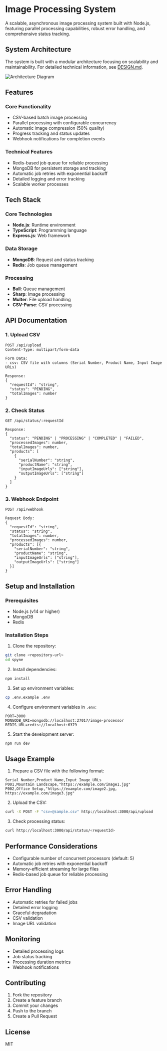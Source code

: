 # Image Processing System

A scalable, asynchronous image processing system built with Node.js, featuring parallel processing capabilities, robust error handling, and comprehensive status tracking.

## System Architecture

The system is built with a modular architecture focusing on scalability and maintainability. For detailed technical information, see [DESIGN.md](DESIGN.md).

![Architecture Diagram](architecture.drawio)

## Features

### Core Functionality
- CSV-based batch image processing
- Parallel processing with configurable concurrency
- Automatic image compression (50% quality)
- Progress tracking and status updates
- Webhook notifications for completion events

### Technical Features
- Redis-based job queue for reliable processing
- MongoDB for persistent storage and tracking
- Automatic job retries with exponential backoff
- Detailed logging and error tracking
- Scalable worker processes

## Tech Stack

### Core Technologies
- **Node.js**: Runtime environment
- **TypeScript**: Programming language
- **Express.js**: Web framework

### Data Storage
- **MongoDB**: Request and status tracking
- **Redis**: Job queue management

### Processing
- **Bull**: Queue management
- **Sharp**: Image processing
- **Multer**: File upload handling
- **CSV-Parse**: CSV processing

## API Documentation

### 1. Upload CSV
```http
POST /api/upload
Content-Type: multipart/form-data

Form Data:
- csv: CSV file with columns (Serial Number, Product Name, Input Image URLs)

Response:
{
  "requestId": "string",
  "status": "PENDING",
  "totalImages": number
}
```

### 2. Check Status
```http
GET /api/status/:requestId

Response:
{
  "status": "PENDING" | "PROCESSING" | "COMPLETED" | "FAILED",
  "processedImages": number,
  "totalImages": number,
  "products": [
    {
      "serialNumber": "string",
      "productName": "string",
      "inputImageUrls": ["string"],
      "outputImageUrls": ["string"]
    }
  ]
}
```

### 3. Webhook Endpoint
```http
POST /api/webhook

Request Body:
{
  "requestId": "string",
  "status": "string",
  "totalImages": number,
  "processedImages": number,
  "products": [{
    "serialNumber": "string",
    "productName": "string",
    "inputImageUrls": ["string"],
    "outputImageUrls": ["string"]
  }]
}
```

## Setup and Installation

### Prerequisites
- Node.js (v14 or higher)
- MongoDB
- Redis

### Installation Steps

1. Clone the repository:
```bash
git clone <repository-url>
cd spyne
```

2. Install dependencies:
```bash
npm install
```

3. Set up environment variables:
```bash
cp .env.example .env
```

4. Configure environment variables in `.env`:
```env
PORT=3000
MONGODB_URI=mongodb://localhost:27017/image-processor
REDIS_URL=redis://localhost:6379
```

5. Start the development server:
```bash
npm run dev
```

## Usage Example

1. Prepare a CSV file with the following format:
```csv
Serial Number,Product Name,Input Image URLs
P001,Mountain Landscape,"https://example.com/image1.jpg"
P002,Office Setup,"https://example.com/image2.jpg, https://example.com/image3.jpg"
```

2. Upload the CSV:
```bash
curl -X POST -F "csv=@sample.csv" http://localhost:3000/api/upload
```

3. Check processing status:
```bash
curl http://localhost:3000/api/status/<requestId>
```

## Performance Considerations

- Configurable number of concurrent processors (default: 5)
- Automatic job retries with exponential backoff
- Memory-efficient streaming for large files
- Redis-based job queue for reliable processing

## Error Handling

- Automatic retries for failed jobs
- Detailed error logging
- Graceful degradation
- CSV validation
- Image URL validation

## Monitoring

- Detailed processing logs
- Job status tracking
- Processing duration metrics
- Webhook notifications

## Contributing

1. Fork the repository
2. Create a feature branch
3. Commit your changes
4. Push to the branch
5. Create a Pull Request

## License

MIT

